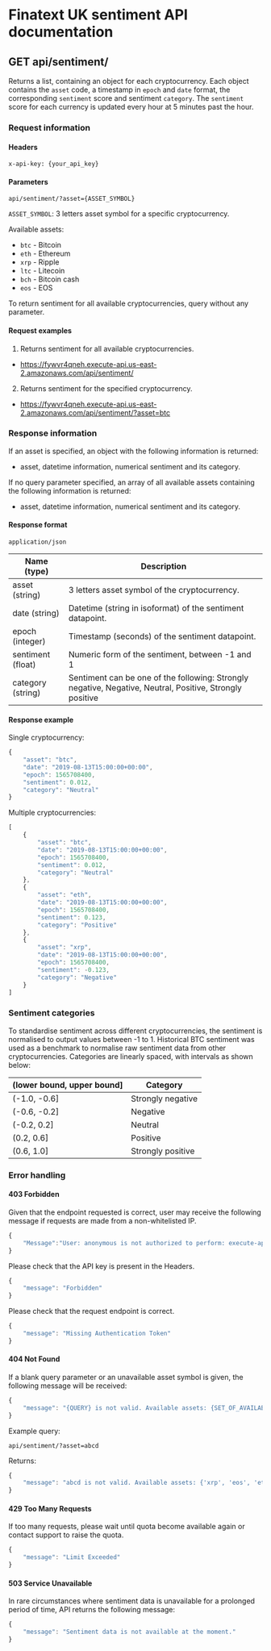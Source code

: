 # Finatext UK sentiment API documentation

## GET api/sentiment/
Returns a list, containing an object for each cryptocurrency. Each object contains the `asset` code, a timestamp in `epoch` and `date` format, the corresponding `sentiment` score and sentiment `category`.
The `sentiment` score for each currency is updated every hour at 5 minutes past the hour.

### Request information

#### Headers
`x-api-key: {your_api_key}`

#### Parameters
`api/sentiment/?asset={ASSET_SYMBOL}`

`ASSET_SYMBOL`: 3 letters asset symbol for a specific cryptocurrency.

Available assets:
* `btc` - Bitcoin
* `eth` - Ethereum
* `xrp` - Ripple
* `ltc` - Litecoin
* `bch` - Bitcoin cash
* `eos` - EOS

To return sentiment for all available cryptocurrencies, query without any parameter.

#### Request examples
1. Returns sentiment for all available cryptocurrencies.
  * https://fywvr4qneh.execute-api.us-east-2.amazonaws.com/api/sentiment/
2. Returns sentiment for the specified cryptocurrency.
  * https://fywvr4qneh.execute-api.us-east-2.amazonaws.com/api/sentiment/?asset=btc

### Response information
If an asset is specified, an object with the following information is returned:
- asset, datetime information, numerical sentiment and its category.

If no query parameter specified, an array of all available assets containing the following information is returned:
- asset, datetime information, numerical sentiment and its category.

#### Response format
`application/json`

| Name (type)            | Description                                                                                               |
|------------------------|-----------------------------------------------------------------------------------------------------------|
| asset (string)         | 3 letters asset symbol of the cryptocurrency.                                                             |
| date (string)          | Datetime (string in isoformat) of the sentiment datapoint.                                                |
| epoch (integer)        | Timestamp (seconds) of the sentiment datapoint.                                                           |
| sentiment (float)      | Numeric form of the sentiment, between -1 and 1                                                           |
| category (string)      | Sentiment can be one of the following: Strongly negative, Negative, Neutral, Positive, Strongly positive  |

#### Response example

Single cryptocurrency:
```javascript
{
    "asset": "btc",
    "date": "2019-08-13T15:00:00+00:00",
    "epoch": 1565708400,
    "sentiment": 0.012,
    "category": "Neutral"
}
````

Multiple cryptocurrencies:
```javascript
[
    {
        "asset": "btc",
        "date": "2019-08-13T15:00:00+00:00",
        "epoch": 1565708400,
        "sentiment": 0.012,
        "category": "Neutral"
    },
    {
        "asset": "eth",
        "date": "2019-08-13T15:00:00+00:00",
        "epoch": 1565708400,
        "sentiment": 0.123,
        "category": "Positive"
    },
    {
        "asset": "xrp",
        "date": "2019-08-13T15:00:00+00:00",
        "epoch": 1565708400,
        "sentiment": -0.123,
        "category": "Negative"
    }
]
```

### Sentiment categories

To standardise sentiment across different cryptocurrencies, the sentiment is normalised to output values between -1 to 1.
Historical BTC sentiment was used as a benchmark to normalise raw sentiment data from other cryptocurrencies.
Categories are linearly spaced, with intervals as shown below:

| (lower bound, upper bound] | Category          |
|----------------------------|-------------------|
| (-1.0, -0.6]               | Strongly negative |
| (-0.6, -0.2]               | Negative          |
| (-0.2, 0.2]                | Neutral           |
| (0.2, 0.6]                 | Positive          |
| (0.6, 1.0]                 | Strongly positive |

### Error handling
#### 403 Forbidden

Given that the endpoint requested is correct, user may receive the following message if requests are made from a non-whitelisted IP.
```javascript
{
    "Message":"User: anonymous is not authorized to perform: execute-api:Invoke on resource: arn:aws:execute-api:us-east-2:********1977:fywvr4qneh/api/GET/sentiment/"
}
```

Please check that the API key is present in the Headers.
```javascript
{
    "message": "Forbidden"
}
```

Please check that the request endpoint is correct.
```javascript
{
    "message": "Missing Authentication Token"
}
```

#### 404 Not Found

If a blank query parameter or an unavailable asset symbol is given, the following message will be received:
```javascript
{
    "message": "{QUERY} is not valid. Available assets: {SET_OF_AVAILABLE_ASSETS}."
} 
```

Example query:

```api/sentiment/?asset=abcd```

Returns:
```javascript
{
    "message": "abcd is not valid. Available assets: {'xrp', 'eos', 'eth', 'btc', 'bch', 'ltc'}."
} 
```

#### 429 Too Many Requests

If too many requests, please wait until quota become available again or contact support to raise the quota.
```javascript
{
    "message": "Limit Exceeded"
}
```

#### 503 Service Unavailable

In rare circumstances where sentiment data is unavailable for a prolonged period of time, API returns the following message:
```javascript
{
    "message": "Sentiment data is not available at the moment."
}
```